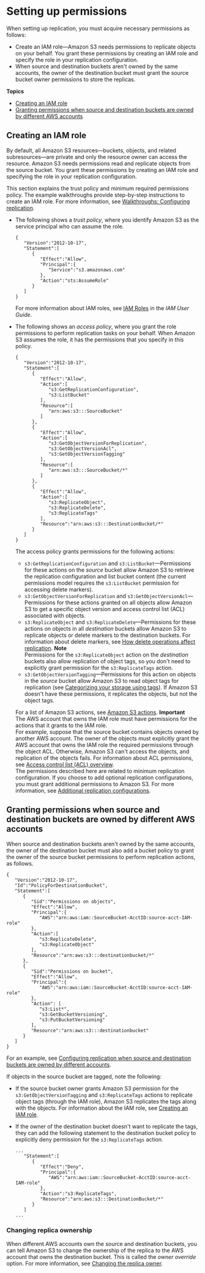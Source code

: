 # Setting up permissions<a name="setting-repl-config-perm-overview"></a>

When setting up replication, you must acquire necessary permissions as follows:
+ Create an IAM role—Amazon S3 needs permissions to replicate objects on your behalf\. You grant these permissions by creating an IAM role and specify the role in your replication configuration\.
+ When source and destination buckets aren't owned by the same accounts, the owner of the destination bucket must grant the source bucket owner permissions to store the replicas\.

**Topics**
+ [Creating an IAM role](#setting-repl-config-same-acctowner)
+ [Granting permissions when source and destination buckets are owned by different AWS accounts](#setting-repl-config-crossacct)

## Creating an IAM role<a name="setting-repl-config-same-acctowner"></a>



By default, all Amazon S3 resources—buckets, objects, and related subresources—are private and only the resource owner can access the resource\. Amazon S3 needs permissions read and replicate objects from the source bucket\. You grant these permissions by creating an IAM role and specifying the role in your replication configuration\. 

This section explains the trust policy and minimum required permissions policy\. The example walkthroughs provide step\-by\-step instructions to create an IAM role\. For more information, see [Walkthroughs: Configuring replication](replication-example-walkthroughs.md)\.


+ The following shows a *trust policy*, where you identify Amazon S3 as the service principal who can assume the role\.

  ```
  {
     "Version":"2012-10-17",
     "Statement":[
        {
           "Effect":"Allow",
           "Principal":{
              "Service":"s3.amazonaws.com"
           },
           "Action":"sts:AssumeRole"
        }
     ]
  }
  ```

  For more information about IAM roles, see [IAM Roles](https://docs.aws.amazon.com/IAM/latest/UserGuide/id_roles.html) in the *IAM User Guide*\.
+ The following shows an *access policy*, where you grant the role permissions to perform replication tasks on your behalf\. When Amazon S3 assumes the role, it has the permissions that you specify in this policy\.

  ```
  {
     "Version":"2012-10-17",
     "Statement":[
        {
           "Effect":"Allow",
           "Action":[
              "s3:GetReplicationConfiguration",
              "s3:ListBucket"
           ],
           "Resource":[
              "arn:aws:s3:::SourceBucket"
           ]
        },
        {
           "Effect":"Allow",
           "Action":[
              "s3:GetObjectVersionForReplication",
              "s3:GetObjectVersionAcl",
              "s3:GetObjectVersionTagging"
           ],
           "Resource":[
              "arn:aws:s3:::SourceBucket/*"
           ]
        },
        {
           "Effect":"Allow",
           "Action":[
              "s3:ReplicateObject",
              "s3:ReplicateDelete",
              "s3:ReplicateTags"
           ],
           "Resource":"arn:aws:s3:::DestinationBucket/*"
        }
     ]
  }
  ```

  The access policy grants permissions for the following actions:
  +  `s3:GetReplicationConfiguration` and `s3:ListBucket`—Permissions for these actions on the *source* bucket allow Amazon S3 to retrieve the replication configuration and list bucket content \(the current permissions model requires the `s3:ListBucket` permission for accessing delete markers\)\.
  + `s3:GetObjectVersionForReplication` and `s3:GetObjectVersionAcl`— Permissions for these actions granted on all objects allow Amazon S3 to get a specific object version and access control list \(ACL\) associated with objects\. 
  + `s3:ReplicateObject` and `s3:ReplicateDelete`—Permissions for these actions on objects in all *destination* buckets allow Amazon S3 to replicate objects or delete markers to the destination buckets\. For information about delete markers, see [How delete operations affect replication](replication-what-is-isnot-replicated.md#replication-delete-op)\. 
**Note**  
Permissions for the `s3:ReplicateObject` action on the *destination* buckets also allow replication of object tags, so you don't need to explicitly grant permission for the `s3:ReplicateTags` action\.
  + `s3:GetObjectVersionTagging`—Permissions for this action on objects in the *source* bucket allow Amazon S3 to read object tags for replication \(see [Categorizing your storage using tags](object-tagging.md)\)\. If Amazon S3 doesn't have these permissions, it replicates the objects, but not the object tags\.

  For a list of Amazon S3 actions, see [Amazon S3 actions](using-with-s3-actions.md)\.
**Important**  
The AWS account that owns the IAM role must have permissions for the actions that it grants to the IAM role\.   
For example, suppose that the source bucket contains objects owned by another AWS account\. The owner of the objects must explicitly grant the AWS account that owns the IAM role the required permissions through the object ACL\. Otherwise, Amazon S3 can't access the objects, and replication of the objects fails\. For information about ACL permissions, see [Access control list \(ACL\) overview](acl-overview.md)\.  
The permissions described here are related to minimum replication configuration\. If you choose to add optional replication configurations, you must grant additional permissions to Amazon S3\. For more information, see [Additional replication configurations](replication-additional-configs.md)\. 

## Granting permissions when source and destination buckets are owned by different AWS accounts<a name="setting-repl-config-crossacct"></a>

When source and destination buckets aren't owned by the same accounts, the owner of the destination bucket must also add a bucket policy to grant the owner of the source bucket permissions to perform replication actions, as follows\. 

```
{
   "Version":"2012-10-17",
   "Id":"PolicyForDestinationBucket",
   "Statement":[
      {
         "Sid":"Permissions on objects",
         "Effect":"Allow",
         "Principal":{
            "AWS":"arn:aws:iam::SourceBucket-AcctID:source-acct-IAM-role"
         },
         "Action":[
            "s3:ReplicateDelete",
            "s3:ReplicateObject"
         ],
         "Resource":"arn:aws:s3:::destinationbucket/*"
      },
      {
         "Sid":"Permissions on bucket",
         "Effect":"Allow",
         "Principal":{
            "AWS":"arn:aws:iam::SourceBucket-AcctID:source-acct-IAM-role"
         },
         "Action": [
            "s3:List*",
            "s3:GetBucketVersioning",
            "s3:PutBucketVersioning"
         ],
         "Resource":"arn:aws:s3:::destinationbucket"
      }
   ]
}
```

For an example, see [Configuring replication when source and destination buckets are owned by different accounts](replication-walkthrough-2.md)\.

If objects in the source bucket are tagged, note the following:
+ If the source bucket owner grants Amazon S3 permission for the `s3:GetObjectVersionTagging` and `s3:ReplicateTags` actions to replicate object tags \(through the IAM role\), Amazon S3 replicates the tags along with the objects\. For information about the IAM role, see [Creating an IAM role](#setting-repl-config-same-acctowner)\. 
+ If the owner of the destination bucket doesn't want to replicate the tags, they can add the following statement to the destination bucket policy to explicitly deny permission for the `s3:ReplicateTags` action\.

  ```
  ...
     "Statement":[
        {
           "Effect":"Deny",
           "Principal":{
              "AWS":"arn:aws:iam::SourceBucket-AcctID:source-acct-IAM-role"
           },
           "Action":"s3:ReplicateTags",
           "Resource":"arn:aws:s3:::DestinationBucket/*"
        }
     ]
  ...
  ```

### Changing replica ownership<a name="change-replica-ownership"></a>

When different AWS accounts own the source and destination buckets, you can tell Amazon S3 to change the ownership of the replica to the AWS account that owns the destination bucket\. This is called the *owner override* option\. For more information, see [Changing the replica owner](replication-change-owner.md)\.